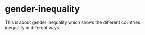 # gender-inequality
This is about gender inequality which shows the different countries inequality in different ways
